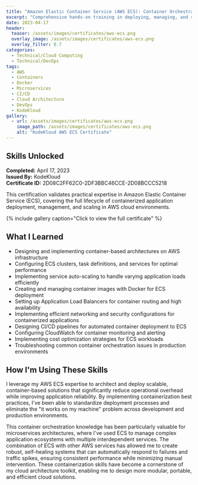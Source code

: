 ```yaml
---
title: "Amazon Elastic Container Service (AWS ECS): Container Orchestration Mastery"
excerpt: "Comprehensive hands-on training in deploying, managing, and scaling containerized applications using AWS ECS"
date: 2023-04-17
header:
  teaser: /assets/images/certificates/aws-ecs.png
  overlay_image: /assets/images/certificates/aws-ecs.png
  overlay_filter: 0.7
categories:
  - Technical/Cloud Computing
  - Technical/DevOps
tags:
  - AWS
  - Containers
  - Docker
  - Microservices
  - CI/CD
  - Cloud Architecture
  - DevOps
  - KodeKloud
gallery:
  - url: /assets/images/certificates/aws-ecs.png
    image_path: /assets/images/certificates/aws-ecs.png
    alt: "KodeKloud AWS ECS Certificate"
---
```


## Skills Unlocked

**Completed:** April 17, 2023  
**Issued By:** KodeKloud  
**Certificate ID:** 2D08C2FF62C0-2DF3BBC46CCE-2D08BCCC5218  

This certification validates practical expertise in Amazon Elastic Container Service (ECS), covering the full lifecycle of containerized application deployment, management, and scaling in AWS cloud environments.

{% include gallery caption="Click to view the full certificate" %}

## What I Learned

* Designing and implementing container-based architectures on AWS infrastructure
* Configuring ECS clusters, task definitions, and services for optimal performance
* Implementing service auto-scaling to handle varying application loads efficiently
* Creating and managing container images with Docker for ECS deployment
* Setting up Application Load Balancers for container routing and high availability
* Implementing efficient networking and security configurations for containerized applications
* Designing CI/CD pipelines for automated container deployment to ECS
* Configuring CloudWatch for container monitoring and alerting
* Implementing cost optimization strategies for ECS workloads
* Troubleshooting common container orchestration issues in production environments

## How I'm Using These Skills

I leverage my AWS ECS expertise to architect and deploy scalable, container-based solutions that significantly reduce operational overhead while improving application reliability. By implementing containerization best practices, I've been able to standardize deployment processes and eliminate the "it works on my machine" problem across development and production environments.

This container orchestration knowledge has been particularly valuable for microservices architectures, where I've used ECS to manage complex application ecosystems with multiple interdependent services. The combination of ECS with other AWS services has allowed me to create robust, self-healing systems that can automatically respond to failures and traffic spikes, ensuring consistent performance while minimizing manual intervention. These containerization skills have become a cornerstone of my cloud architecture toolkit, enabling me to design more modular, portable, and efficient cloud solutions.